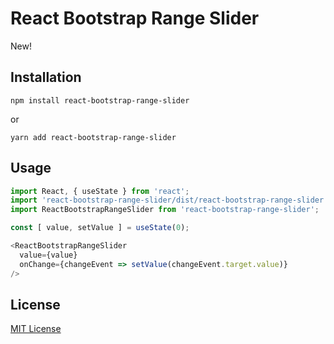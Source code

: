 # React Bootstrap Range Slider

New!

## Installation

    npm install react-bootstrap-range-slider

or

    yarn add react-bootstrap-range-slider

## Usage

```JavaScript
import React, { useState } from 'react';
import 'react-bootstrap-range-slider/dist/react-bootstrap-range-slider.css';
import ReactBootstrapRangeSlider from 'react-bootstrap-range-slider';

const [ value, setValue ] = useState(0); 

<ReactBootstrapRangeSlider
  value={value}
  onChange={changeEvent => setValue(changeEvent.target.value)}
/>
```

## License

[MIT License](LICENSE)
